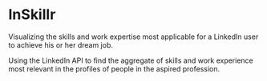 InSkillr
========
Visualizing the skills and work expertise most applicable for a LinkedIn user to achieve his or her dream job.

Using the LinkedIn API to find the aggregate of skills and work experience most relevant in the profiles of people in the aspired profession.
